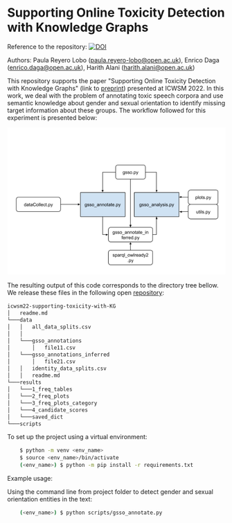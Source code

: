 # Supporting Online Toxicity Detection with Knowledge Graphs

Reference to the repository: [![DOI](https://zenodo.org/badge/461912754.svg)](https://zenodo.org/badge/latestdoi/461912754)

Authors: Paula Reyero Lobo ([paula.reyero-lobo@open.ac.uk](mailto:paula.reyero-lobo@open.ac.uk)), Enrico Daga ([enrico.daga@open.ac.uk](mailto:enrico.daga@open.ac.uk)), Harith Alani ([harith.alani@open.ac.uk](mailto:harith.alani@open.ac.uk))

This repository supports the paper "Supporting Online Toxicity Detection with Knowledge Graphs" (link to [preprint](http://oro.open.ac.uk/82776)) presented at ICWSM 2022. In this work, we deal with the problem of annotating toxic speech corpora and use semantic knowledge about gender and sexual orientation to identify missing target information about these groups. The workflow followed for this experiment is presented below:

![dependency graph](module_dependency.png)

The resulting output of this code corresponds to the directory tree bellow.  We release these files
in the following open [repository](https://doi.org/10.5281/zenodo.6379344):
```
icwsm22-supporting-toxicity-with-KG
│   readme.md  
└───data
│   │   all_data_splits.csv
│   │
│   └───gsso_annotations
│       │   file11.csv
│   └───gsso_annotations_inferred
│       │   file21.csv
│   │   identity_data_splits.csv
│   │   readme.md
└───results
│   └───1_freq_tables
│   └───2_freq_plots
│   └───3_freq_plots_category
│   └───4_candidate_scores
│   └───saved_dict
└───scripts
```

To set up the project using a virtual environment:

```bash
    $ python -m venv <env_name>
    $ source <env_name>/bin/activate
    (<env_name>) $ python -m pip install -r requirements.txt
```

Example usage:

Using the command line from project folder to detect gender and sexual orientation entities in the text:

```bash
    (<env_name>) $ python scripts/gsso_annotate.py
``` 